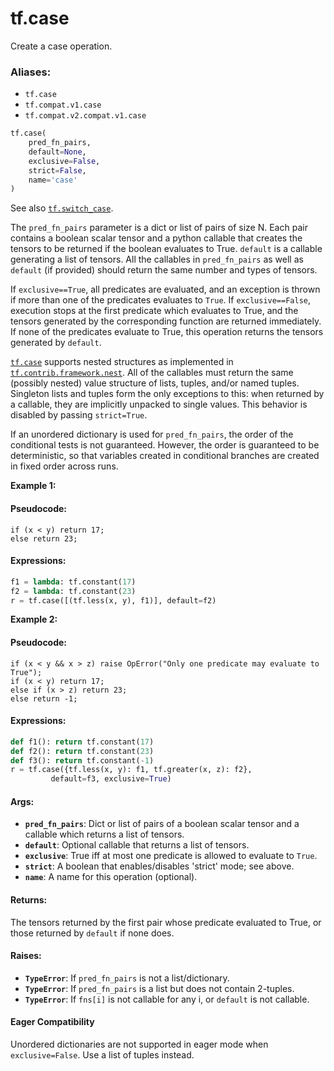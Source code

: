 <div itemscope itemtype="http://developers.google.com/ReferenceObject">
<meta itemprop="name" content="tf.case" />
<meta itemprop="path" content="Stable" />
</div>

# tf.case

Create a case operation.

### Aliases:

* `tf.case`
* `tf.compat.v1.case`
* `tf.compat.v2.compat.v1.case`

``` python
tf.case(
    pred_fn_pairs,
    default=None,
    exclusive=False,
    strict=False,
    name='case'
)
```

<!-- Placeholder for "Used in" -->

See also <a href="../tf/switch_case.md"><code>tf.switch_case</code></a>.

The `pred_fn_pairs` parameter is a dict or list of pairs of size N.
Each pair contains a boolean scalar tensor and a python callable that
creates the tensors to be returned if the boolean evaluates to True.
`default` is a callable generating a list of tensors. All the callables
in `pred_fn_pairs` as well as `default` (if provided) should return the same
number and types of tensors.

If `exclusive==True`, all predicates are evaluated, and an exception is
thrown if more than one of the predicates evaluates to `True`.
If `exclusive==False`, execution stops at the first predicate which
evaluates to True, and the tensors generated by the corresponding function
are returned immediately. If none of the predicates evaluate to True, this
operation returns the tensors generated by `default`.

<a href="../tf/case.md"><code>tf.case</code></a> supports nested structures as implemented in
<a href="../tf/contrib/framework/nest.md"><code>tf.contrib.framework.nest</code></a>. All of the callables must return the same
(possibly nested) value structure of lists, tuples, and/or named tuples.
Singleton lists and tuples form the only exceptions to this: when returned by
a callable, they are implicitly unpacked to single values. This
behavior is disabled by passing `strict=True`.

If an unordered dictionary is used for `pred_fn_pairs`, the order of the
conditional tests is not guaranteed. However, the order is guaranteed to be
deterministic, so that variables created in conditional branches are created
in fixed order across runs.




**Example 1:**

#### Pseudocode:



```
if (x < y) return 17;
else return 23;
```

#### Expressions:



```python
f1 = lambda: tf.constant(17)
f2 = lambda: tf.constant(23)
r = tf.case([(tf.less(x, y), f1)], default=f2)
```

**Example 2:**

#### Pseudocode:



```
if (x < y && x > z) raise OpError("Only one predicate may evaluate to True");
if (x < y) return 17;
else if (x > z) return 23;
else return -1;
```

#### Expressions:



```python
def f1(): return tf.constant(17)
def f2(): return tf.constant(23)
def f3(): return tf.constant(-1)
r = tf.case({tf.less(x, y): f1, tf.greater(x, z): f2},
         default=f3, exclusive=True)
```

#### Args:


* <b>`pred_fn_pairs`</b>: Dict or list of pairs of a boolean scalar tensor and a
  callable which returns a list of tensors.
* <b>`default`</b>: Optional callable that returns a list of tensors.
* <b>`exclusive`</b>: True iff at most one predicate is allowed to evaluate to `True`.
* <b>`strict`</b>: A boolean that enables/disables 'strict' mode; see above.
* <b>`name`</b>: A name for this operation (optional).


#### Returns:

The tensors returned by the first pair whose predicate evaluated to True, or
those returned by `default` if none does.



#### Raises:


* <b>`TypeError`</b>: If `pred_fn_pairs` is not a list/dictionary.
* <b>`TypeError`</b>: If `pred_fn_pairs` is a list but does not contain 2-tuples.
* <b>`TypeError`</b>: If `fns[i]` is not callable for any i, or `default` is not
           callable.

#### Eager Compatibility
Unordered dictionaries are not supported in eager mode when `exclusive=False`.
Use a list of tuples instead.

